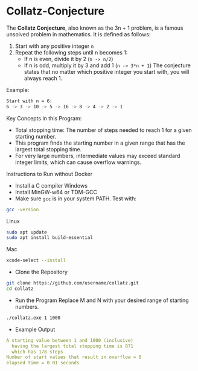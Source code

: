 # Collatz-Conjecture
The **Collatz Conjecture**, also known as the 3n + 1 problem, is a famous unsolved problem in mathematics. It is defined as follows:
  1. Start with any positive integer `n`
  2. Repeat the following steps until n becomes 1:
     - If n is even, divide it by 2 (`n -> n/2`)
     - If n is odd, multiply it by 3 and add 1 (`n -> 3*n + 1`)
The conjecture states that no matter which positive integer you start with, you will always reach 1.
    
Example:
```bash
Start with n = 6:
6 -> 3 -> 10 -> 5 -> 16 -> 8 -> 4 -> 2 -> 1
```
Key Concepts in this Program:
* Total stopping time: The number of steps needed to reach 1 for a given starting number.
* This program finds the starting number in a given range that has the largest total stopping time.
* For very large numbers, intermediate values may exceed standard integer limits, which can cause overflow warnings.

Instructions to Run without Docker
* Install a C compiler
Windows
* Install MinGW-w64 or TDM-GCC
* Make sure `gcc` is in your system PATH. Test with:
```bash
gcc -version
```
Linux
```bash
sudo apt update
sudo apt install build-essential
```
Mac
```bash
xcode-select --install
```

* Clone the Repository
```bash
git clone https://github.com/username/collatz.git
cd collatz
```

* Run the Program
Replace M and N with your desired range of starting numbers.
```bash
./collatz.exe 1 1000
```
* Example Output
```yaml
A starting value between 1 and 1000 (inclusive)
  having the largest total stopping time is 871
  which has 178 steps
Number of start values that result in overflow = 0
elapsed time = 0.01 seconds
```
